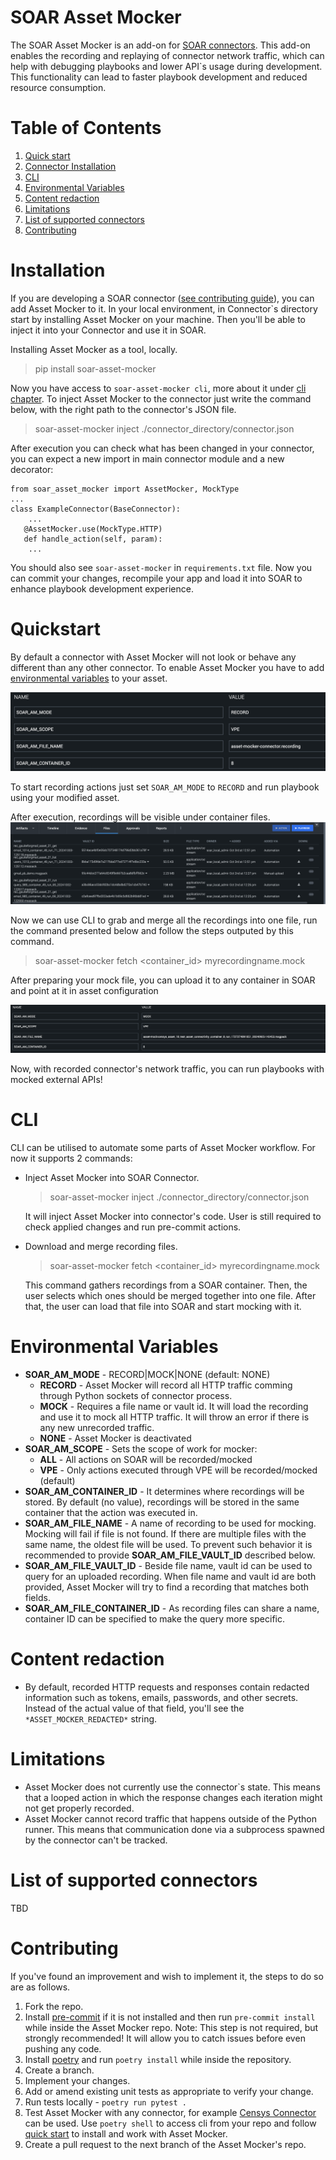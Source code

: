 # SOAR Asset Mocker
The SOAR Asset Mocker is an add-on for [SOAR connectors](https://github.com/splunk-soar-connectors). This add-on enables the recording and replaying of connector network traffic, which can help with debugging playbooks and lower API`s usage during development. This functionality can lead to faster playbook development and reduced resource consumption.

# Table of Contents
1. [Quick start](#Quickstart)
2. [Connector Installation](#Installation)
3. [CLI](#CLI)
4. [Environmental Variables](#Environmental-Variables)
5. [Content redaction](#content-redaction)
6. [Limitations](#limitations)
7. [List of supported connectors](#list-of-supported-connectors)
8. [Contributing](#contributing)

# Installation

If you are developing a SOAR connector ([see contributing guide]( https://github.com/splunk-soar-connectors/.github/blob/main/.github/CONTRIBUTING.md )), you can add Asset Mocker to it.
In your local environment, in Connector`s directory start by installing Asset Mocker on your machine. Then you'll be able to inject it into your Connector and use it in SOAR.

Installing Asset Mocker as a tool, locally.

> pip install soar-asset-mocker

Now you have access to `soar-asset-mocker cli`, more about it under [cli chapter](#CLI).
To inject Asset Mocker to the connector just write the command below, with the right path to the connector's JSON file.
> soar-asset-mocker inject ./connector_directory/connector.json

After execution you can check what has been changed in your connector, you can expect a new import in main connector module and a new decorator:
```
from soar_asset_mocker import AssetMocker, MockType
...
class ExampleConnector(BaseConnector):
    ...
   @AssetMocker.use(MockType.HTTP)
   def handle_action(self, param):
    ...
```
You should also see `soar-asset-mocker` in `requirements.txt` file. Now you can commit your changes, recompile your app and load it into SOAR to enhance playbook development experience.

# Quickstart

By default a connector with Asset Mocker will not look or behave any different than any other connector. To enable Asset Mocker you have to add [environmental variables](#environmental-variables) to your asset.

![Alt text](docs/images/env_vars.png)

To start recording actions just set `SOAR_AM_MODE` to `RECORD` and run playbook using your modified asset. 

After execution, recordings will be visible under container files.
![Alt text](docs/images/files.png)

Now we can use CLI to grab and merge all the recordings into one file, run the command presented below and follow the steps outputed by this command.

> soar-asset-mocker fetch <container_id> myrecordingname.mock

After preparing your mock file, you can upload it to any container in SOAR and point at it in asset configuration

![Alt text](docs/images/mocking_settings.png)

Now, with recorded connector's network traffic, you can run playbooks with mocked external APIs!

# CLI

CLI can be utilised to automate some parts of Asset Mocker workflow.
For now it supports 2 commands:
* Inject Asset Mocker into SOAR Connector.
    > soar-asset-mocker inject ./connector_directory/connector.json
    
    It will inject Asset Mocker into connector's code. User is still required to check applied changes and run pre-commit actions.

* Download and merge recording files.
    > soar-asset-mocker fetch <container_id> myrecordingname.mock

    This command gathers recordings from a SOAR container. Then, the user selects which ones should be merged together into one file. After that, the user can load that file into SOAR and start mocking with it.


# Environmental Variables

* **SOAR_AM_MODE** - RECORD|MOCK|NONE (default: NONE)
    * **RECORD** - Asset Mocker will record all HTTP traffic comming through Python sockets of connector process. 
    * **MOCK** - Requires a file name or vault id. It will load the recording and use it to mock all HTTP traffic. It will throw an error if there is any new unrecorded traffic.
    * **NONE** - Asset Mocker is deactivated
* **SOAR_AM_SCOPE** - Sets the scope of work for mocker:
    * **ALL** - All actions on SOAR will be recorded/mocked
    * **VPE** - Only actions executed through VPE will be recorded/mocked (default)
* **SOAR_AM_CONTAINER_ID** - It determines where recordings will be stored. By default (no value), recordings will be stored in the same container that the action was executed in.
* **SOAR_AM_FILE_NAME** - A name of recording to be used for mocking. Mocking will fail if file is not found. If there are multiple files with the same name, the oldest file will be used. To prevent such behavior it is recommended to provide **SOAR_AM_FILE_VAULT_ID** described below.  
* **SOAR_AM_FILE_VAULT_ID** - Beside file name, vault id can be used to query for an uploaded recording. When file name and vault id are both provided, Asset Mocker will try to find a recording that matches both fields.
* **SOAR_AM_FILE_CONTAINER_ID** - As recording files can share a name, container ID can be specified to make the query more specific.

# Content redaction

* By default, recorded HTTP requests and responses contain redacted information such as tokens, emails, passwords, and other secrets. Instead of the actual value of that field, you'll see the `*ASSET_MOCKER_REDACTED*` string.

# Limitations

* Asset Mocker does not currently use the connector`s state. This means that a looped action in which the response changes each iteration might not get properly recorded.
* Asset Mocker cannot record traffic that happens outside of the Python runner. This means that communication done via a subprocess spawned by the connector can't be tracked.

# List of supported connectors

TBD

# Contributing

If you've found an improvement and wish to implement it, the steps to do so are as follows.

1. Fork the repo.
2. Install [pre-commit](https://pre-commit.com/#install) if it is not installed and then run `pre-commit install` while inside the Asset Mocker repo. Note: This step is not required, but strongly recommended! It will allow you to catch issues before even pushing any code.
3. Install [poetry](https://python-poetry.org/) and run `poetry install` while inside the repository.
4. Create a branch.
5. Implement your changes.
6. Add or amend existing unit tests as appropriate to verify your change.
7. Run tests locally - `poetry run pytest .`
8. Test Asset Mocker with any connector, for example [Censys Connector](https://github.com/splunk-soar-connectors/censys) can be used. Use `poetry shell` to access cli from your repo and follow [quick start](#Quickstart) to install and work with Asset Mocker.
9. Create a pull request to the next branch of the Asset Mocker's repo.

